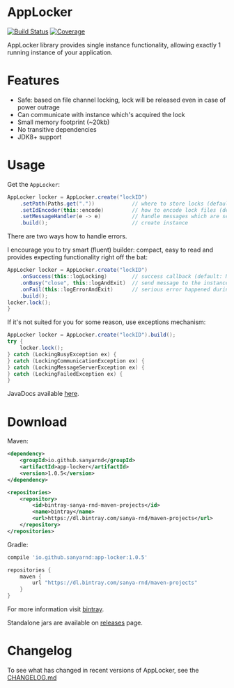 # AppLocker
[![Build Status](https://travis-ci.com/sanyarnd/applocker.svg?branch=master)](https://travis-ci.com/sanyarnd/applocker)
[![Coverage](https://sonarcloud.io/api/project_badges/measure?project=io.github.sanyarnd%3Aapp-locker&metric=coverage)](https://sonarcloud.io/dashboard?id=io.github.sanyarnd%3Aapp-locker)

AppLocker library provides single instance functionality, allowing exactly 1 running instance of your application.

# Features
* Safe: based on file channel locking, lock will be released even in case of power outrage
* Can communicate with instance which's acquired the lock
* Small memory footprint (~20kb) 
* No transitive dependencies
* JDK8+ support

# Usage
Get the `AppLocker`:
```java
AppLocker locker = AppLocker.create("lockID")
    .setPath(Paths.get("."))            // where to store locks (default: ".")
    .setIdEncoder(this::encode)         // how to encode lock files (default: "SHA-1")
    .setMessageHandler(e -> e)          // handle messages which are sent with locker#send or #onBusy (default: NULL)
    .build();                           // create instance 
```

There are two ways how to handle errors.
 
I encourage you to try smart (fluent) builder:
compact, easy to read and provides expecting functionality right off the bat:
```java
AppLocker locker = AppLocker.create("lockID")
    .onSuccess(this::logLocking)        // success callback (default: NULL)
    .onBusy("close", this::logAndExit)  // send message to the instance which currently owns the lock and invoke callback (default: NULL)
    .onFail(this::logErrorAndExit)      // serious error happened during the lock (default: re-throw exception)
    .build();
locker.lock();
}
```

If it's not suited for you for some reason, use exceptions mechanism:
```java
AppLocker locker = AppLocker.create("lockID").build();
try {
    locker.lock();
} catch (LockingBusyException ex) {
} catch (LockingCommunicationException ex) {
} catch (LockingMessageServerException ex) {
} catch (LockingFailedException ex) {
}
```

JavaDocs available [here](https://sanyarnd.github.io/applocker/apidocs/index.html).

# Download
Maven:
```xml
<dependency> 
    <groupId>io.github.sanyarnd</groupId> 
    <artifactId>app-locker</artifactId>
    <version>1.0.5</version>
</dependency>

<repositories>
    <repository>
        <id>bintray-sanya-rnd-maven-projects</id>
        <name>bintray</name>
        <url>https://dl.bintray.com/sanya-rnd/maven-projects</url>
    </repository>
</repositories>
```
Gradle:
```gradle
compile 'io.github.sanyarnd:app-locker:1.0.5'

repositories { 
    maven { 
        url "https://dl.bintray.com/sanya-rnd/maven-projects" 
    } 
}
```
For more information visit [bintray](https://bintray.com/sanya-rnd/maven-projects/applocker).
 
Standalone jars are available on [releases](https://github.com/sanyarnd/applocker/releases) page.


# Changelog
To see what has changed in recent versions of AppLocker, see the [CHANGELOG.md](CHANGELOG.md)
